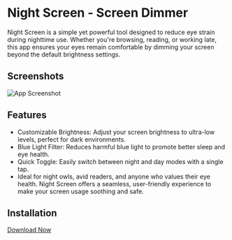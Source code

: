 # Night Screen - Screen Dimmer

Night Screen is a simple yet powerful tool designed to reduce eye strain during nighttime use. Whether you're browsing, reading, or working late, this app ensures your eyes remain comfortable by dimming your screen beyond the default brightness settings.


## Screenshots

![App Screenshot](https://github.com/tusharbhanushali02/Night-Screen/blob/main/screenshot.png?raw=true)


## Features

- Customizable Brightness: Adjust your screen brightness to ultra-low levels, perfect for dark environments.
- Blue Light Filter: Reduces harmful blue light to promote better sleep and eye health.
- Quick Toggle: Easily switch between night and day modes with a single tap.
- Ideal for night owls, avid readers, and anyone who values their eye health. Night Screen offers a seamless, user-friendly experience to make your screen usage soothing and safe.


## Installation

[Download Now](https://github.com/tusharbhanushali02/Night-Screen/raw/refs/heads/main/night_screen.apk)
    

